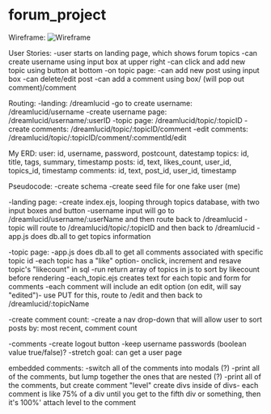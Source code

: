# forum_project

Wireframe: 
![Wireframe](image/wireframe.jpg)

User Stories:
-user starts on landing page, which shows forum topics
    -can create username using input box at upper right
    -can click and add new topic using button at bottom
-on topic page:
    -can add new post using input box
    -can delete/edit post
    -can add a comment using box/ (will pop out comment)/comment

Routing:
-landing: /dreamlucid
-go to create username: /dreamlucid/username
-create username page: /dreamlucid/username/:userID
-topic page: /dreamlucid/topic/:topicID
-create comments: /dreamlucid/topic/:topicID/comment
-edit comments: /dreamlucid/topic/:topicID/comment/:commentId/edit

My ERD:
user: id, username, password, postcount, datestamp
topics: id, title, tags, summary, timestamp 
posts: id, text, likes_count, user_id, topics_id, timestamp
comments: id, text, post_id, user_id, timestamp  

Pseudocode: 
-create schema
-create seed file for one fake user (me)

-landing page:
    -create index.ejs, looping through topics database, with two input boxes and button
    -username input will go to /dreamlucid/username/:userName and then route back to /dreamlucid
    -topic will route to /dreamlucid/topic/:topicID and then back to /dreamlucid
    -app.js does db.all to get topics information

-topic page:
    -app.js does db.all to get all comments associated with specific topic id
    -each topic has a "like" option- onclick, increment and resave topic's "likecount" in sql
        -run return array of topics in js to sort by likecount before rendering
    -each_topic.ejs creates text for each topic and form for comments
    -each comment will include an edit option (on edit, will say "edited")- use PUT for this, route to /edit and then back to /dreamlucid/:topicName

-create comment count:
    -create a nav drop-down that will allow user to sort posts by: most recent, comment count

-comments
-create logout button
-keep username passwords (boolean value true/false)?
-stretch goal: can get a user page 

embedded comments:
    -switch all of the comments into modals (?)
    -print all of the comments, but lump together the ones that are nested (?)
    -print all of the comments, but 
    create comment "level"
    create divs inside of divs- each comment is like 75% of a div until you get to the fifth div or something, then it's 100%'
    attach level to the comment